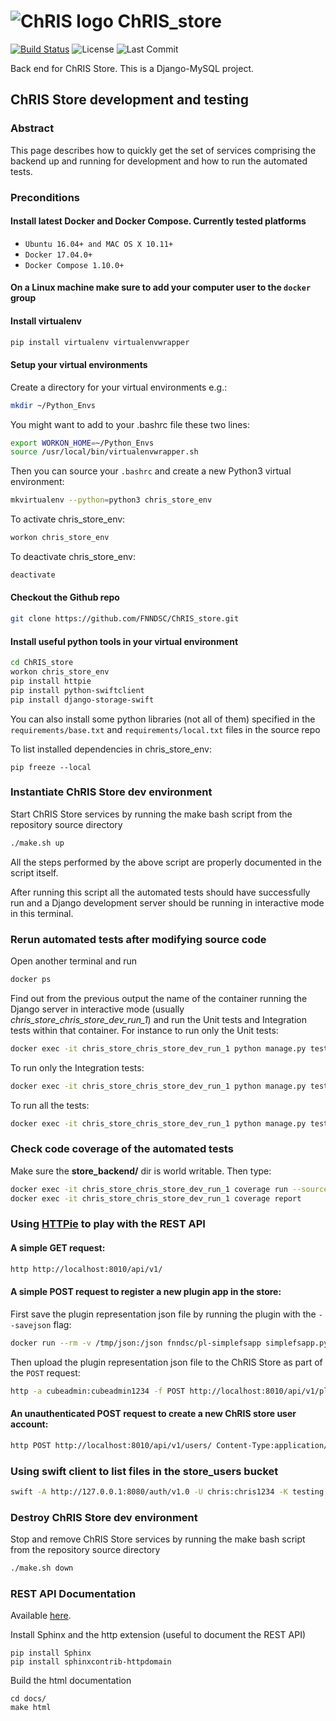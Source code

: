 # ![ChRIS logo](https://github.com/FNNDSC/ChRIS_store/blob/master/docs/assets/logo_chris.png) ChRIS_store
[![Build Status](https://travis-ci.org/FNNDSC/ChRIS_store.svg?branch=master)](https://travis-ci.org/FNNDSC/ChRIS_store)
![License][license-badge]
![Last Commit][last-commit-badge]

Back end for ChRIS Store. This is a Django-MySQL project.

## ChRIS Store development and testing

### Abstract

This page describes how to quickly get the set of services comprising the backend up and running for development and how to run the automated tests.

### Preconditions

#### Install latest Docker and Docker Compose. Currently tested platforms
* ``Ubuntu 16.04+ and MAC OS X 10.11+``
* ``Docker 17.04.0+``
* ``Docker Compose 1.10.0+``

#### On a Linux machine make sure to add your computer user to the ``docker`` group 

#### Install virtualenv
```bash
pip install virtualenv virtualenvwrapper
```

#### Setup your virtual environments
Create a directory for your virtual environments e.g.:
```bash
mkdir ~/Python_Envs
```

You might want to add to your .bashrc file these two lines:
```bash
export WORKON_HOME=~/Python_Envs
source /usr/local/bin/virtualenvwrapper.sh
```

Then you can source your ``.bashrc`` and create a new Python3 virtual environment:

```bash
mkvirtualenv --python=python3 chris_store_env
```

To activate chris_store_env:
```bash
workon chris_store_env
```

To deactivate chris_store_env:
```bash
deactivate
```

#### Checkout the Github repo
```bash
git clone https://github.com/FNNDSC/ChRIS_store.git
```

#### Install useful python tools in your virtual environment
```bash
cd ChRIS_store
workon chris_store_env
pip install httpie
pip install python-swiftclient
pip install django-storage-swift
```

You can also install some python libraries (not all of them) specified in the ``requirements/base.txt`` and 
``requirements/local.txt`` files in the source repo


To list installed dependencies in chris_store_env:
```
pip freeze --local
```

### Instantiate ChRIS Store dev environment

Start ChRIS Store services by running the make bash script from the repository source directory

```bash
./make.sh up
```
All the steps performed by the above script are properly documented in the script itself. 

After running this script all the automated tests should have successfully run and a Django development server should be running in interactive mode in this terminal.

### Rerun automated tests after modifying source code

Open another terminal and run 
```bash
docker ps
```
Find out from the previous output the name of the container running the Django server in interactive mode (usually *chris_store_chris_store_dev_run_1*) and run the Unit tests and Integration tests within that container. For instance to run only the Unit tests:

```bash
docker exec -it chris_store_chris_store_dev_run_1 python manage.py test --exclude-tag integration
```

To run only the Integration tests:

```bash
docker exec -it chris_store_chris_store_dev_run_1 python manage.py test --tag integration
```

To run all the tests:

```bash
docker exec -it chris_store_chris_store_dev_run_1 python manage.py test
```

### Check code coverage of the automated tests
Make sure the **store_backend/** dir is world writable. Then type:

```bash
docker exec -it chris_store_chris_store_dev_run_1 coverage run --source=plugins,users manage.py test
docker exec -it chris_store_chris_store_dev_run_1 coverage report
```

### Using [HTTPie](https://httpie.org/) to play with the REST API 

#### A simple GET request:
```bash
http http://localhost:8010/api/v1/
```

#### A simple POST request to register a new plugin app in the store:
First save the plugin representation json file by running the plugin with the `--savejson` flag:
```bash
docker run --rm -v /tmp/json:/json fnndsc/pl-simplefsapp simplefsapp.py --savejson /json
```
Then upload the plugin representation json file to the ChRIS Store as part of the `POST` request:
```bash
http -a cubeadmin:cubeadmin1234 -f POST http://localhost:8010/api/v1/plugins/ dock_image=fnndsc/pl-simplefsapp descriptor_file@/tmp/json/SimpleFSApp.json public_repo=https://github.com/FNNDSC/pl-simplefsapp name=pl-simplefsapp
```

#### An unauthenticated POST request to create a new ChRIS store user account:
```bash
http POST http://localhost:8010/api/v1/users/ Content-Type:application/vnd.collection+json Accept:application/vnd.collection+json template:='{"data":[{"name":"email","value":"developer@babymri.org"}, {"name":"password","value":"newstoreuser1234"}, {"name":"username","value":"newstoreuser"}]}'
```

### Using swift client to list files in the store_users bucket
```bash
swift -A http://127.0.0.1:8080/auth/v1.0 -U chris:chris1234 -K testing list store_users
```

### Destroy ChRIS Store dev environment

Stop and remove ChRIS Store services by running the make bash script from the repository source directory

```bash
./make.sh down
```

### REST API Documentation

Available [here](https://fnndsc.github.io/ChRIS_store).

Install Sphinx and the http extension (useful to document the REST API)
```
pip install Sphinx
pip install sphinxcontrib-httpdomain
```

Build the html documentation
```
cd docs/
make html
```


[license-badge]: https://img.shields.io/github/license/fnndsc/chris_store.svg
[last-commit-badge]: https://img.shields.io/github/last-commit/fnndsc/chris_store.svg
